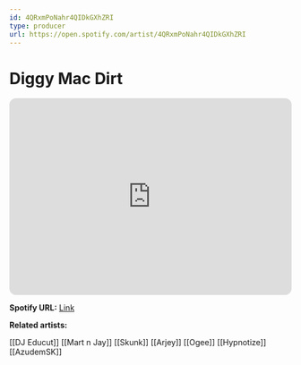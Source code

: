```yaml
---
id: 4QRxmPoNahr4QIDkGXhZRI
type: producer
url: https://open.spotify.com/artist/4QRxmPoNahr4QIDkGXhZRI
---
```

# Diggy Mac Dirt

<iframe style="border-radius:12px" src="https://open.spotify.com/embed/artist/4QRxmPoNahr4QIDkGXhZRI" width="100%" height="352" frameBorder="0" allowfullscreen="" allow="autoplay; clipboard-write; encrypted-media; fullscreen; picture-in-picture" loading="lazy"></iframe>

**Spotify URL:** [Link](https://open.spotify.com/artist/4QRxmPoNahr4QIDkGXhZRI)

**Related artists:**

[[DJ Educut]]
[[Mart n Jay]]
[[Skunk]]
[[Arjey]]
[[Ogee]]
[[Hypnotize]]
[[AzudemSK]]
